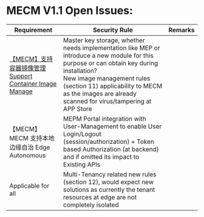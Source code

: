 # MECM V1.1 Open Issues:
Requirement|Security Rule|Remarks|
|----|----|----|
|[【MECM】支持容器镜像管理Support Container Image Manage ](https://gitee.com/OSDT/dashboard/issues?id=I2E3V8)| Master key storage, whether needs implementation like MEP or introduce a new module for this purpose or can obtain key during installation? <br/> New image management rules (section 11) applicability to MECM as the images are already scanned for virus/tampering at APP Store |  |
|【MECM】MECM 支持本地边缘自治 Edge Autonomous| MEPM Portal integration with User-Management to enable User Login/Logout (session/authorization) + Token  based Authorization (at backend) and if omitted its impact to Existing APIs  |  |
|Applicable for all| Multi-Tenancy related new rules (section 12), would expect new solutions as currently the tenant resources at edge are not completely isolated| |
